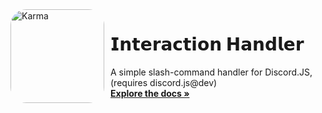 <img width="150" height="150" align="left" style="float: left; margin: 0 10px 0 0; border-radius: 25px;" alt="Karma" src="https://cdn.discordapp.com/attachments/826512246834200606/866068901452054548/HwP9FKOsXQflAAAAAElFTkSuQmCC.png"> 

# 𝗜𝗻𝘁𝗲𝗿𝗮𝗰𝘁𝗶𝗼𝗻 𝗛𝗮𝗻𝗱𝗹𝗲𝗿

  <p align="left">
    A simple slash-command handler for Discord.JS, (requires discord.js@dev)
    <br />
    <a href="https://github.com/larkify/Interaction-Handler/"><strong>Explore the docs »</strong></a>
    <br />
    <br />
  </p>
</p>
